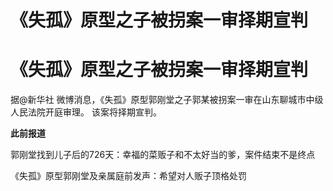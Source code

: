 # 《失孤》原型之子被拐案一审择期宣判

# 《失孤》原型之子被拐案一审择期宣判

据@新华社 微博消息，《失孤》原型郭刚堂之子郭某被拐案一审在山东聊城市中级人民法院开庭审理。 该案将择期宣判。

**此前报道**

郭刚堂找到儿子后的726天：幸福的菜贩子和不太好当的爹，案件结束不是终点

《失孤》原型郭刚堂及亲属庭前发声：希望对人贩子顶格处罚

